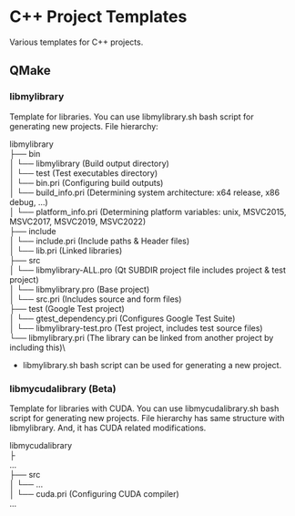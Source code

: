 # C++ Project Templates

Various templates for C++ projects. 

## QMake

### libmylibrary

Template for libraries. You can use libmylibrary.sh bash script for generating new projects. File hierarchy:

libmylibrary\
 ├── bin\
 │   └── libmylibrary (Build output directory)\
 │   └── test (Test executables directory)\
 │   └── bin.pri (Configuring build outputs)\
 │   └── build_info.pri (Determining system architecture: x64 release, x86 debug, ...)\
 │   └── platform_info.pri (Determining platform variables: unix, MSVC2015, MSVC2017, MSVC2019, MSVC2022)\
 ├── include\
 │   └── include.pri (Include paths & Header files)\
 │   └── lib.pri (Linked libraries)\
 ├── src\
 │   └── libmylibrary-ALL.pro (Qt SUBDIR project file includes project & test project)\
 │   └── libmylibrary.pro (Base project)\
 │   └── src.pri (Includes source and form files)\
 ├── test (Google Test project)\
 │   └── gtest_dependency.pri (Configures Google Test Suite)\
 │   └── libmylibrary-test.pro (Test project, includes test source files)\
 └── libmylibrary.pri (The library can be linked from another project by including this)\

 * libmylibrary.sh bash script can be used for generating a new project.

### libmycudalibrary (Beta)

Template for libraries with CUDA. You can use libmycudalibrary.sh bash script for generating new projects. File hierarchy has same structure with libmylibrary. And, it has CUDA related modifications. 

libmycudalibrary\
 ├\
 ... \
 ├── src\
 │   └── ...\
 │   └──  cuda.pri (Configuring CUDA compiler)\
 ...
